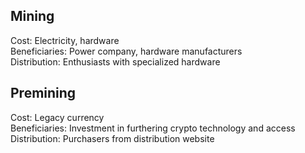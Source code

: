 ## Mining  
Cost: Electricity, hardware  
Beneficiaries: Power company, hardware manufacturers  
Distribution: Enthusiasts with specialized hardware  

## Premining  
Cost: Legacy currency  
Beneficiaries: Investment in furthering crypto technology and access  
Distribution: Purchasers from distribution website  